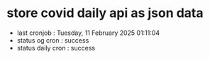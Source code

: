 # store covid daily api as json data

- last cronjob : Tuesday, 11 February 2025 01:11:04
- status og cron : success
- status daily cron : success
      
      